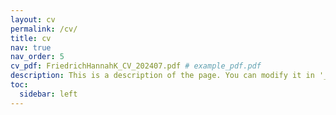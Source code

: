 ```yaml
---
layout: cv
permalink: /cv/
title: cv
nav: true
nav_order: 5
cv_pdf: FriedrichHannahK_CV_202407.pdf # example_pdf.pdf
description: This is a description of the page. You can modify it in '_pages/cv.md'. You can also change or remove the top pdf download button.
toc:
  sidebar: left
---
```

